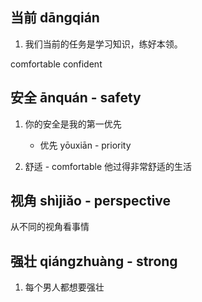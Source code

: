 ## 当前 dāngqián

1. 我们当前的任务是学习知识，练好本领。

comfortable
confident

## 安全 ānquán - safety

1. 你的安全是我的第一优先

    - 优先 yōuxiān - priority

1. 舒适 - comfortable
他过得非常舒适的生活

## 视角 shìjiǎo - perspective

从不同的视角看事情

## 强壮 qiángzhuàng - strong

1. 每个男人都想要强壮

